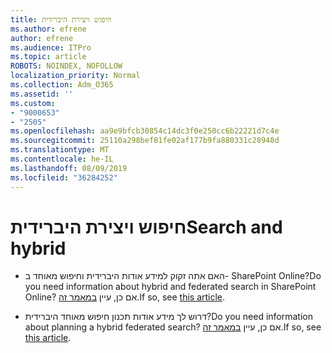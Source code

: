 ```yaml
---
title: חיפוש ויצירת היברידית
ms.author: efrene
author: efrene
ms.audience: ITPro
ms.topic: article
ROBOTS: NOINDEX, NOFOLLOW
localization_priority: Normal
ms.collection: Adm_O365
ms.assetid: ''
ms.custom:
- "9000653"
- "2505"
ms.openlocfilehash: aa9e9bfcb30854c14dc3f0e250cc6b22221d7c4e
ms.sourcegitcommit: 25110a298bef81fe02af177b9fa880331c28948d
ms.translationtype: MT
ms.contentlocale: he-IL
ms.lasthandoff: 08/09/2019
ms.locfileid: "36284252"
---
```

# <a name="search-and-hybrid"></a><span data-ttu-id="d5e37-102">חיפוש ויצירת היברידית</span><span class="sxs-lookup"><span data-stu-id="d5e37-102">Search and hybrid</span></span>

- <span data-ttu-id="d5e37-103">האם אתה זקוק למידע אודות היברידית וחיפוש מאוחד ב- SharePoint Online?</span><span class="sxs-lookup"><span data-stu-id="d5e37-103">Do you need information about hybrid and federated search in SharePoint Online?</span></span> <span data-ttu-id="d5e37-104">אם כן, עיין [במאמר זה](https://docs.microsoft.com/sharepoint/hybrid/hybrid-search-in-sharepoint).</span><span class="sxs-lookup"><span data-stu-id="d5e37-104">If so, see [this article](https://docs.microsoft.com/sharepoint/hybrid/hybrid-search-in-sharepoint).</span></span>

- <span data-ttu-id="d5e37-105">דרוש לך מידע אודות תכנון חיפוש מאוחד היברידית?</span><span class="sxs-lookup"><span data-stu-id="d5e37-105">Do you need information about planning a hybrid federated search?</span></span>  <span data-ttu-id="d5e37-106">אם כן, עיין [במאמר זה](https://docs.microsoft.com/sharepoint/hybrid/plan-hybrid-federated-search).</span><span class="sxs-lookup"><span data-stu-id="d5e37-106">If so, see [this article](https://docs.microsoft.com/sharepoint/hybrid/plan-hybrid-federated-search).</span></span>




